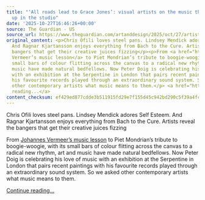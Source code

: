 ```yaml
---
title: "‘All roads lead to Grace Jones’: visual artists on the music that fires them
  up in the studio"
date: '2025-10-27T16:46:26+00:00'
source: The Guardian - US
source_url: https://www.theguardian.com/artanddesign/2025/oct/27/artists-on-creativity-playlists-music-chris-ofili-lindsey-mendick-ragnar-kjartansson-grace-jones
original_content: <p>Chris Ofili loves steel pans. Lindsey Mendick adores Self Esteem.
  And Ragnar Kjartansson enjoys everything from Bach to the Cure. Artists reveal the
  bangers that get their creative juices fizzing</p><p>From <a href="https://www.theguardian.com/artanddesign/gallery/2013/jun/22/vermeer-music-art-love-leisure-pictures">Johannes
  Vermeer’s music lesson</a> to Piet Mondrian’s tribute to boogie-woogie, with its
  small bars of colour flitting across the canvas to a radical new rhythm, art and
  music have made natural bedfellows. Now Peter Doig is celebrating his love of music
  with an exhibition at the Serpentine in London that pairs recent paintings with
  his favourite records played through an extraordinary sound system. So we asked
  other contemporary artists what music means to them.</p> <a href="https://www.theguardian.com/artanddesign/2025/oct/27/artists-on-creativity-playlists-music-chris-ofili-lindsey-mendick-ragnar-kjartansson-grace-jones">Continue
  reading...</a>
content_checksum: ef429ed877cdde3b511915fd29e7f155d45c942bd290c5f39a4fcf33b23b5471
---
```


Chris Ofili loves steel pans. Lindsey Mendick adores Self Esteem. And Ragnar Kjartansson enjoys everything from Bach to the Cure. Artists reveal the bangers that get their creative juices fizzing

From [Johannes Vermeer’s music lesson](https://www.theguardian.com/artanddesign/gallery/2013/jun/22/vermeer-music-art-love-leisure-pictures) to Piet Mondrian’s tribute to boogie-woogie, with its small bars of colour flitting across the canvas to a radical new rhythm, art and music have made natural bedfellows. Now Peter Doig is celebrating his love of music with an exhibition at the Serpentine in London that pairs recent paintings with his favourite records played through an extraordinary sound system. So we asked other contemporary artists what music means to them.

 [Continue reading...](https://www.theguardian.com/artanddesign/2025/oct/27/artists-on-creativity-playlists-music-chris-ofili-lindsey-mendick-ragnar-kjartansson-grace-jones)